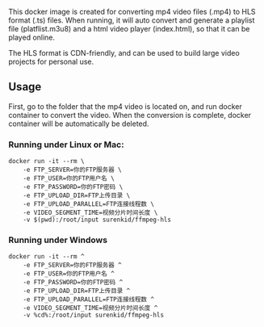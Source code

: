 This docker image is created for converting mp4 video files (.mp4) to HLS format (.ts) files. When running, it will auto convert and generate a playlist file (platflist.m3u8) and a html video player (index.html), so that it can be played online.

The HLS format is CDN-friendly, and can be used to build large video projects for personal use.

## Usage
First, go to the folder that the mp4 video is located on, and run docker container to convert the video. When the conversion is complete, docker container will be automatically be deleted.

### Running under Linux or Mac:
```
docker run -it --rm \ 
    -e FTP_SERVER=你的FTP服务器 \
    -e FTP_USER=你的FTP用户名 \
    -e FTP_PASSWORD=你的FTP密码 \
    -e FTP_UPLOAD_DIR=FTP上传目录 \
    -e FTP_UPLOAD_PARALLEL=FTP连接线程数 \
    -e VIDEO_SEGMENT_TIME=视频分片时间长度 \
    -v $(pwd):/root/input surenkid/ffmpeg-hls
```

### Running under Windows
```
docker run -it --rm ^
    -e FTP_SERVER=你的FTP服务器 ^
    -e FTP_USER=你的FTP用户名 ^
    -e FTP_PASSWORD=你的FTP密码 ^
    -e FTP_UPLOAD_DIR=FTP上传目录 ^
    -e FTP_UPLOAD_PARALLEL=FTP连接线程数 ^
    -e VIDEO_SEGMENT_TIME=视频分片时间长度 ^
    -v %cd%:/root/input surenkid/ffmpeg-hls
```
